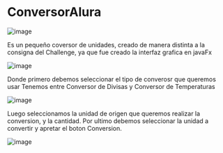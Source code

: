 # ConversorAlura
![image](https://github.com/criscerdan/ConversorAlura/assets/108498876/6e7da63e-90a5-432c-ab77-646620ee23c4)

Es un pequeño coversor de unidades, creado de manera distinta a la consigna del Challenge, ya que fue creado la interfaz grafica en javaFx






![image](https://github.com/criscerdan/ConversorAlura/assets/108498876/5dfc8628-df3c-4367-b8fa-507a3f5f414c)


Donde primero debemos seleccionar el tipo de converosr que queremos usar
Tenemos entre Conversor de Divisas y Conversor de Temperaturas


![image](https://github.com/criscerdan/ConversorAlura/assets/108498876/fbc9a7f4-7731-4a8f-ad91-fa206e212146)



Luego seleccionamos la unidad de origen que queremos realizar la conversion, y la cantidad.
Por ultimo debemos seleccionar la unidad a convertir y apretar el boton Conversion.


![image](https://github.com/criscerdan/ConversorAlura/assets/108498876/63ad2cf5-b88e-4e0c-b7af-e5a7b84b9a0c)
